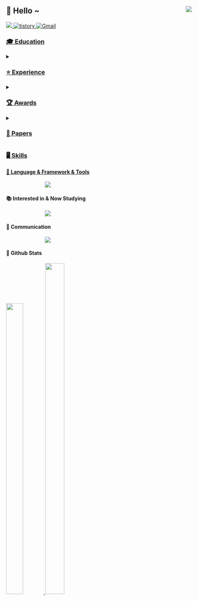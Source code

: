 <div align="right">
<img src="https://komarev.com/ghpvc/?username=juyeonbae&&style=flat-square" align="right"/>
  
<div align="left">
  
## 👋 Hello ~
<div style='float:left'>
<a href=""/>
<img src="https://img.shields.io/badge/linkedin-%230077B5.svg?style=for-the-badge&logo=linkedin&logoColor=white"/>
</a>
<a href="https://zo0oz.tistory.com">
<img alt="tistory" src="https://img.shields.io/badge/tistory-ff5544?style=for-the-badge&logo=tistory&logoColor=white" />
</a>
<a href="juyeonbae.dev@gmail.com">
<img alt="Gmail" src="https://img.shields.io/badge/Gmail-D14836?style=for-the-badge&logo=gmail&logoColor=white" />


### 🎓  Education

    
<details>
  <summary><h3> ⭐ Experience</h3></summary>

- **Kakao Corp. X Goorm.io | Kakao tech Bootcamp 1st** (2024.06 ~ present)
  - participating in Generative AI Developing part.
  
</details>

<details>
  <summary><h3>🏆 Awards</h3></summary>


</details>

<details>
  <summary><h3>📝 Papers</h3></summary>


</details>

### 🖥️ Skills

#### 📑 Language & Framework & Tools
<p align="center">
  <a href="https://skillicons.dev">
    <img src="https://skillicons.dev/icons?i=py,anaconda,tensorflow,git,sklearn" />
  </a>
</p>

#### 📚 Interested in & Now Studying
<p align="center">
  <a href="https://skillicons.dev">
    <img src="https://skillicons.dev/icons?i=opencv,pytorch,kubernetes,docker" />
  </a>
</p>
  
#### 📢 Communication
<p align="center">
  <a href="https://skillicons.dev">
    <img src="https://skillicons.dev/icons?i=github,notion,discord,gmail,linkedin" />
  </a>
</p>


#### 🌱 Github Stats  
<a href="s">
<img src="https://github-readme-stats.vercel.app/api?username=juyeonbae&theme=tokyonight&show_icons=true&hide_border=true" width="45%" />
</a>
<img src="https://github-readme-streak-stats.herokuapp.com/?user=kritika-pattalam&theme=tokyonight&hide_border=true" width="48%" > 
</a>
<!--

![Top Langs](https://github-readme-stats.vercel.app/api/top-langs/?username=juyeonbae)](https://github.com/anuraghazra/github-readme-stats)


Here are some ideas to get you started:

- 🔭 I’m currently working on ...
- 🌱 I’m currently learning ...
- 👯 I’m looking to collaborate on ...
- 🤔 I’m looking for help with ...
- 💬 Ask me about ...
- 📫 How to reach me: ...
- 😄 Pronouns: ...
- ⚡ Fun fact: ...
-->
